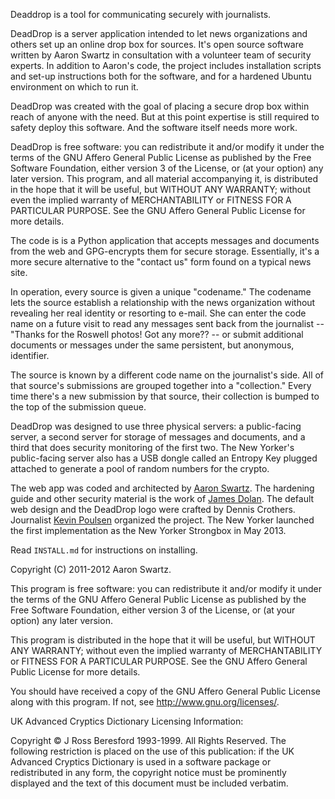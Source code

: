 Deaddrop is a tool for communicating securely with journalists.

DeadDrop is a server application intended to let news organizations and others set up an online drop box for sources. It's open source software written by Aaron Swartz in consultation with a volunteer team of security experts. In addition to Aaron's code, the project includes installation scripts and set-up instructions both for the software, and for a hardened Ubuntu environment on which to run it.

DeadDrop was created with the goal of placing a secure drop box within reach of anyone with the need. But at this point expertise is still required to safety deploy this software. And the software itself needs more work.

DeadDrop is free software: you can redistribute it and/or modify it under the terms of the GNU Affero General Public License as published by the Free Software Foundation, either version 3 of the License, or (at your option) any later version. This program, and all material accompanying it, is distributed in the hope that it will be useful, but WITHOUT ANY WARRANTY; without even the implied warranty of MERCHANTABILITY or FITNESS FOR A PARTICULAR PURPOSE. See the GNU Affero General Public License for more details.

The code is is a Python application that accepts messages and documents from the web and GPG-encrypts them for secure storage. Essentially, it's a more secure alternative to the "contact us" form found on a typical news site.

In operation, every source is given a unique "codename." The codename lets the source establish a relationship with the news organization without revealing her real identity or resorting to e-mail. She can enter the code name on a future visit to read any messages sent back from the journalist -- "Thanks for the Roswell photos! Got any more?? -- or submit additional documents or messages under the same persistent, but anonymous, identifier.

The source is known by a different code name on the journalist's side. All of that source's submissions are grouped together into a "collection." Every time there's a new submission by that source, their collection is bumped to the top of the submission queue.

DeadDrop was designed to use three physical servers: a public-facing server, a second server for storage of messages and documents, and a third that does security monitoring of the first two. The New Yorker's public-facing server also has a USB dongle called an Entropy Key plugged attached to generate a pool of random numbers for the crypto.

The web app was coded and architected by [Aaron Swartz](https://github.com/aaronsw). The hardening guide and other security material is the work of [James Dolan](https://github.com/dolanjs). The default web design and the DeadDrop logo were crafted by Dennis Crothers. Journalist [Kevin Poulsen](https://github.com/klpwired) organized the project. The New Yorker launched the first implementation as the New Yorker Strongbox in May 2013.

Read `INSTALL.md` for instructions on installing.

Copyright (C) 2011-2012 Aaron Swartz.

This program is free software: you can redistribute it and/or modify it under the terms of the GNU Affero General Public License as published by the Free Software Foundation, either version 3 of the License, or (at your option) any later version.

This program is distributed in the hope that it will be useful, but WITHOUT ANY WARRANTY; without even the implied warranty of MERCHANTABILITY or FITNESS FOR A PARTICULAR PURPOSE.  See the GNU Affero General Public License for more details.

You should have received a copy of the GNU Affero General Public License along with this program.  If not, see <http://www.gnu.org/licenses/>.

UK Advanced Cryptics Dictionary Licensing Information:

Copyright © J Ross Beresford 1993-1999. All Rights Reserved. The following restriction is placed on the use of this publication: if the UK Advanced Cryptics Dictionary is used in a software package or redistributed in any form, the copyright notice must be prominently displayed and the text of this document must be included verbatim.
